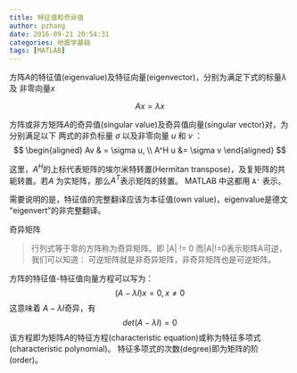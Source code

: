 ```yaml
---
title: 特征值和奇异值
author: pzhang
date: 2016-09-21 20:54:31
categories: 地震学基础
tags: [MATLAB]
---
```


方阵$A$的特征值(eigenvalue)及特征向量(eigenvector)，分别为满足下式的标量$\lambda$及
非零向量$x$

$$Ax = \lambda x$$

方阵或非方矩阵$A$的奇异值(singular value)及奇异值向量(singular vector)对，为分别满足以下
两式的非负标量 $\sigma$ 以及非零向量 $u$ 和 $v$ ：
$$
\begin{aligned}
Av & = \sigma u, \\
A^H u &= \sigma v
\end{aligned}
$$

这里，$A^H$的上标代表矩阵的埃尔米特转置(Hermitan transpose)，及复矩阵的共轭转置。若$A$
为实矩阵，那么$A^T$表示矩阵的转置。 MATLAB 中这都用 ```A'``` 表示。

需要说明的是，特征值的完整翻译应该为本征值(own value)，eigenvalue是德文
“eigenvert”的非完整翻译。

奇异矩阵

> 行列式等于零的方阵称为奇异矩阵。即 |A| != 0
> 而|A|!=0表示矩阵A可逆，我们可以知道： 可逆矩阵就是非奇异矩阵，非奇异矩阵也是可逆矩阵。

方阵的特征值-特征值向量方程可以写为：
$$(A - \lambda I) x = 0, x \ne 0$$
这意味着 $A-\lambda I$奇异，有
$$det(A-\lambda I) = 0$$
该方程即为矩阵$A$的特征方程(characteristic equation)或称为特征多项式(characteristic polynomial)。
特征多项式的次数(degree)即为矩阵的阶(order)。
